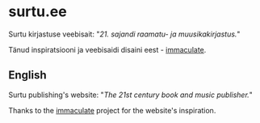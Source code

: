 # surtu.ee

Surtu kirjastuse veebisait: "*21. sajandi raamatu- ja muusikakirjastus.*"

Tänud inspiratsiooni ja veebisaidi disaini eest - [immaculate](https://github.com/siawyoung/immaculate).

## English

Surtu publishing's website: "*The 21st century book and music publisher.*"

Thanks to the [immaculate](https://github.com/siawyoung/immaculate) project for the website's inspiration.
